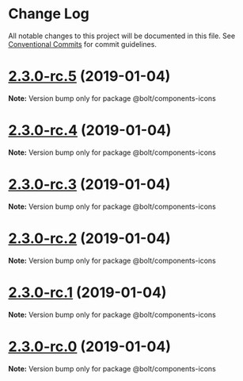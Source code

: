 # Change Log

All notable changes to this project will be documented in this file.
See [Conventional Commits](https://conventionalcommits.org) for commit guidelines.

# [2.3.0-rc.5](https://github.com/bolt-design-system/bolt/tree/master/packages/components/bolt-icons/compare/v2.3.0-rc.4...v2.3.0-rc.5) (2019-01-04)

**Note:** Version bump only for package @bolt/components-icons





# [2.3.0-rc.4](https://github.com/bolt-design-system/bolt/tree/master/packages/components/bolt-icons/compare/v2.3.0-rc.3...v2.3.0-rc.4) (2019-01-04)

**Note:** Version bump only for package @bolt/components-icons





# [2.3.0-rc.3](https://github.com/bolt-design-system/bolt/tree/master/packages/components/bolt-icons/compare/v2.3.0-rc.2...v2.3.0-rc.3) (2019-01-04)

**Note:** Version bump only for package @bolt/components-icons





# [2.3.0-rc.2](https://github.com/bolt-design-system/bolt/tree/master/packages/components/bolt-icons/compare/v2.3.0-rc.1...v2.3.0-rc.2) (2019-01-04)

**Note:** Version bump only for package @bolt/components-icons





# [2.3.0-rc.1](https://github.com/bolt-design-system/bolt/tree/master/packages/components/bolt-icons/compare/vv2.3.0-rc.0...v2.3.0-rc.1) (2019-01-04)

**Note:** Version bump only for package @bolt/components-icons





# [2.3.0-rc.0](https://github.com/bolt-design-system/bolt/tree/master/packages/components/bolt-icons/compare/v2.2.1...v2.3.0-rc.0) (2019-01-04)

**Note:** Version bump only for package @bolt/components-icons
